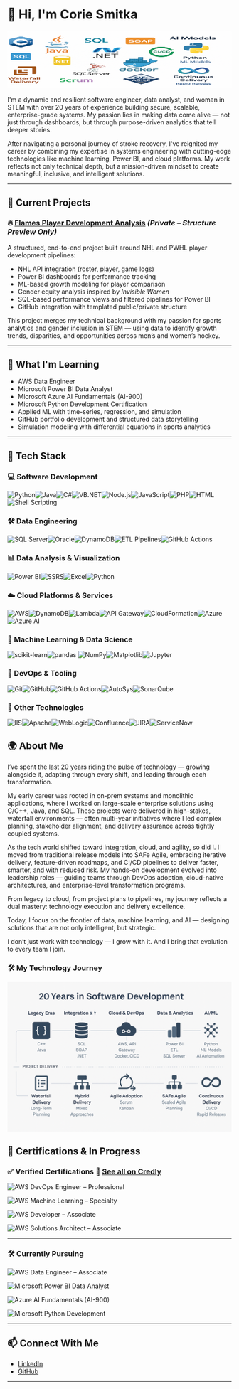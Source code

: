 

# 👋 Hi, I'm Corie Smitka
<img src="assets/banner1.png" alt="Banner" width="1400" height="130"/>

I'm a dynamic and resilient software engineer, data analyst, and woman in STEM with over 20 years of experience building secure, scalable, enterprise-grade systems. My passion lies in making data come alive — not just through dashboards, but through purpose-driven analytics that tell deeper stories.

After navigating a personal journey of stroke recovery, I've reignited my career by combining my expertise in systems engineering with cutting-edge technologies like machine learning, Power BI, and cloud platforms. My work reflects not only technical depth, but a mission-driven mindset to create meaningful, inclusive, and intelligent solutions.

---

## 🔭 Current Projects

### 🔥 [Flames Player Development Analysis](https://github.com/coriesmitka/flames-player-development-template) *(Private – Structure Preview Only)*

A structured, end-to-end project built around NHL and PWHL player development pipelines:

- NHL API integration (roster, player, game logs)
- Power BI dashboards for performance tracking
- ML-based growth modeling for player comparison
- Gender equity analysis inspired by *Invisible Women*
- SQL-based performance views and filtered pipelines for Power BI
- GitHub integration with templated public/private structure

This project merges my technical background with my passion for sports analytics and gender inclusion in STEM — using data to identify growth trends, disparities, and opportunities across men’s and women’s hockey.

---

## 🧠 What I'm Learning

- AWS Data Engineer
- Microsoft Power BI Data Analyst 
- Microsoft Azure AI Fundamentals (AI-900)
- Microsoft Python Development Certification
- Applied ML with time-series, regression, and simulation
- GitHub portfolio development and structured data storytelling
- Simulation modeling with differential equations in sports analytics

---
## 🧰 Tech Stack

### 💻 Software Development
![Python](https://img.shields.io/badge/Python-3776AB?style=for-the-badge&logo=python&logoColor=white)![Java](https://img.shields.io/badge/Java-007396?style=for-the-badge&logo=java&logoColor=white)![C#](https://img.shields.io/badge/C%23-239120?style=for-the-badge&logo=c-sharp&logoColor=white)![VB.NET](https://img.shields.io/badge/VB.NET-68217A?style=for-the-badge&logo=dotnet&logoColor=white)![Node.js](https://img.shields.io/badge/Node.js-339933?style=for-the-badge&logo=nodedotjs&logoColor=white)![JavaScript](https://img.shields.io/badge/JavaScript-F7DF1E?style=for-the-badge&logo=javascript&logoColor=black)![PHP](https://img.shields.io/badge/PHP-777BB4?style=for-the-badge&logo=php&logoColor=white)![HTML](https://img.shields.io/badge/HTML5-E34F26?style=for-the-badge&logo=html5&logoColor=white)![Shell Scripting](https://img.shields.io/badge/Shell%20Script-121011?style=for-the-badge&logo=gnu-bash&logoColor=white)
### 🛠️ Data Engineering
![SQL Server](https://img.shields.io/badge/SQL%20Server-CC2927?style=for-the-badge&logo=microsoftsqlserver&logoColor=white)![Oracle](https://img.shields.io/badge/Oracle-F80000?style=for-the-badge&logo=oracle&logoColor=white)![DynamoDB](https://img.shields.io/badge/DynamoDB-4053D6?style=for-the-badge&logo=amazon-dynamodb&logoColor=white)![ETL Pipelines](https://img.shields.io/badge/ETL%20Pipelines-A020F0?style=for-the-badge&logo=data&logoColor=white)![GitHub Actions](https://img.shields.io/badge/GitHub%20Actions-2088FF?style=for-the-badge&logo=githubactions&logoColor=white)
### 📊 Data Analysis & Visualization
![Power BI](https://img.shields.io/badge/Power%20BI-F2C811?style=for-the-badge&logo=powerbi&logoColor=black)![SSRS](https://img.shields.io/badge/SSRS-4479A1?style=for-the-badge&logo=windows&logoColor=white)![Excel](https://img.shields.io/badge/Excel-217346?style=for-the-badge&logo=microsoftexcel&logoColor=white)![Python](https://img.shields.io/badge/Python-3776AB?style=for-the-badge&logo=python&logoColor=white)
### ☁️ Cloud Platforms & Services
![AWS](https://img.shields.io/badge/AWS-232F3E?style=for-the-badge&logo=amazonaws&logoColor=white)![DynamoDB](https://img.shields.io/badge/DynamoDB-4053D6?style=for-the-badge&logo=amazon-dynamodb&logoColor=white)![Lambda](https://img.shields.io/badge/Lambda-FF9900?style=for-the-badge&logo=aws-lambda&logoColor=white)![API Gateway](https://img.shields.io/badge/API%20Gateway-FF4F00?style=for-the-badge&logo=amazonapi&logoColor=white)![CloudFormation](https://img.shields.io/badge/CloudFormation-FF4F00?style=for-the-badge&logo=awscloudformation&logoColor=white)![Azure](https://img.shields.io/badge/Azure-0078D4?style=for-the-badge&logo=microsoftazure&logoColor=white)![Azure AI](https://img.shields.io/badge/Azure%20AI-0078D4?style=for-the-badge&logo=microsoftazure&logoColor=white)
### 🧠 Machine Learning & Data Science
![scikit-learn](https://img.shields.io/badge/scikit--learn-F7931E?style=for-the-badge&logo=scikit-learn&logoColor=white)![pandas](https://img.shields.io/badge/pandas-150458?style=for-the-badge&logo=pandas&logoColor=white) ![NumPy](https://img.shields.io/badge/NumPy-013243?style=for-the-badge&logo=numpy&logoColor=white)![Matplotlib](https://img.shields.io/badge/Matplotlib-11557C?style=for-the-badge&logo=matplotlib&logoColor=white)![Jupyter](https://img.shields.io/badge/Jupyter-F37626?style=for-the-badge&logo=jupyter&logoColor=white)
### 🔧 DevOps & Tooling
![Git](https://img.shields.io/badge/Git-F05032?style=for-the-badge&logo=git&logoColor=white)![GitHub](https://img.shields.io/badge/GitHub-181717?style=for-the-badge&logo=github&logoColor=white)![GitHub Actions](https://img.shields.io/badge/GitHub%20Actions-2088FF?style=for-the-badge&logo=githubactions&logoColor=white)![AutoSys](https://img.shields.io/badge/AutoSys-000000?style=for-the-badge&logo=clockify&logoColor=white)![SonarQube](https://img.shields.io/badge/SonarQube-4E9BCD?style=for-the-badge&logo=sonarqube&logoColor=white)
### 🧰 Other Technologies 
![IIS](https://img.shields.io/badge/IIS-0078D7?style=for-the-badge&logo=windows&logoColor=white)![Apache](https://img.shields.io/badge/Apache-D22128?style=for-the-badge&logo=apache&logoColor=white)![WebLogic](https://img.shields.io/badge/WebLogic-ED1C24?style=for-the-badge&logo=oracle&logoColor=white)![Confluence](https://img.shields.io/badge/Confluence-172B4D?style=for-the-badge&logo=confluence&logoColor=white)![JIRA](https://img.shields.io/badge/JIRA-0052CC?style=for-the-badge&logo=jira&logoColor=white)![ServiceNow](https://img.shields.io/badge/ServiceNow-1E8CBE?style=for-the-badge&logo=servicenow&logoColor=white)
## 🌍 About Me

I’ve spent the last 20 years riding the pulse of technology — growing alongside it, adapting through every shift, and leading through each transformation.

My early career was rooted in on-prem systems and monolithic applications, where I worked on large-scale enterprise solutions using C/C++, Java, and SQL. These projects were delivered in high-stakes, waterfall environments — often multi-year initiatives where I led complex planning, stakeholder alignment, and delivery assurance across tightly coupled systems.

As the tech world shifted toward integration, cloud, and agility, so did I. I moved from traditional release models into SAFe Agile, embracing iterative delivery, feature-driven roadmaps, and CI/CD pipelines to deliver faster, smarter, and with reduced risk. My hands-on development evolved into leadership roles — guiding teams through DevOps adoption, cloud-native architectures, and enterprise-level transformation programs.

From legacy to cloud, from project plans to pipelines, my journey reflects a dual mastery: technology execution and delivery excellence.

Today, I focus on the frontier of data, machine learning, and AI — designing solutions that are not only intelligent, but strategic.

I don’t just work with technology — I grow with it.
And I bring that evolution to every team I join.

### 🛠️ My Technology Journey

![Technology Timeline](assets/tech-timeline1.png)

## 🏅 Certifications & In Progress

### ✅ Verified Certifications  🔗 [See all on Credly](https://www.credly.com/users/corie-smitka)
![AWS DevOps Engineer – Professional](https://img.shields.io/badge/AWS_DevOps_Engineer_Professional-232F3E?style=for-the-badge&logo=amazonaws&logoColor=white)

![AWS Machine Learning – Specialty](https://img.shields.io/badge/AWS_ML_Specialty-FF9900?style=for-the-badge&logo=amazonaws&logoColor=white)

![AWS Developer – Associate](https://img.shields.io/badge/AWS_Developer_Associate-232F3E?style=for-the-badge&logo=amazonaws&logoColor=white)

![AWS Solutions Architect – Associate](https://img.shields.io/badge/AWS_Solutions_Architect_Associate-232F3E?style=for-the-badge&logo=amazonaws&logoColor=white)


---

### 🛠 Currently Pursuing
![AWS Data Engineer – Associate](https://img.shields.io/badge/AWS_Data_Engineer_(In_Progress)-232F3E?style=for-the-badge&logo=amazonaws&logoColor=white)

![Microsoft Power BI Data Analyst](https://img.shields.io/badge/Power_BI_Data_Analyst_(Coursera)-FFC000?style=for-the-badge&logo=powerbi&logoColor=black)

![Azure AI Fundamentals (AI-900)](https://img.shields.io/badge/Azure_AI_Fundamentals_AI--900_(Studying)-0078D4?style=for-the-badge&logo=microsoftazure&logoColor=white)

![Microsoft Python Development](https://img.shields.io/badge/Microsoft_Python_Dev_(In_Progress)-0078D4?style=for-the-badge&logo=python&logoColor=white)




---

## 📫 Connect With Me

- [LinkedIn](https://www.linkedin.com/in/coriesmitka)
- [GitHub](https://github.com/coriesmitka)

---


